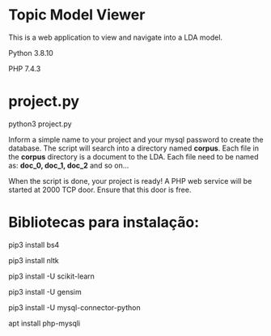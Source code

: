 # Topic Model Viewer
This is a web application to view and navigate into a LDA model.

Python 3.8.10

PHP 7.4.3


# project.py

python3 project.py

Inform a simple name to your project and your mysql password to create the database.
The script will search into a directory named **corpus**. 
Each file in the **corpus** directory is a document to the LDA.
Each file need to be named as: **doc_0, doc_1, doc_2** and so on...


When the script is done, your project is ready!
A PHP web service will be started at 2000 TCP door. Ensure that this door is free.

# Bibliotecas para instalação:

pip3 install bs4

pip3 install nltk

pip3 install -U scikit-learn

pip3 install -U gensim

pip3 install -U mysql-connector-python

apt install php-mysqli

